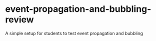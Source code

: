 # event-propagation-and-bubbling-review
A simple setup for students to test event propagation and bubbling
